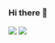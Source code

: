 ### Hi there 👋

<img align="center" src="https://github-readme-stats.vercel.app/api?username=FaridHai&show_icons=true&theme=tokyonight" />

<img align="center" src="https://github-readme-stats.vercel.app/api/top-langs/?username=FaridHai&theme=radical&layout=tokyonight" />

<!--
**FaridHai/FaridHai** is a ✨ _special_ ✨ repository because its `README.md` (this file) appears on your GitHub profile.

Here are some ideas to get you started:

- 🔭 I’m currently working on ...
- 🌱 I’m currently learning ...
- 👯 I’m looking to collaborate on ...
- 🤔 I’m looking for help with ...
- 💬 Ask me about ...
- 📫 How to reach me: ...
- 😄 Pronouns: ...
- ⚡ Fun fact: ...
-->
